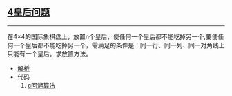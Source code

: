 ##  [4皇后问题](../C/queen.c)
---
  
在4×4的国际象棋盘上，放置n个皇后，使任何一个皇后都不能吃掉另一个,要使任何一个皇后都不能吃掉另一个，需满足的条件是：同一行、同一列、同一对角线上只能有一个皇后。求放置方法。    
- [解析](../Note/queen.md) 
- 代码
  1. [c回溯算法](../C/queen.c)